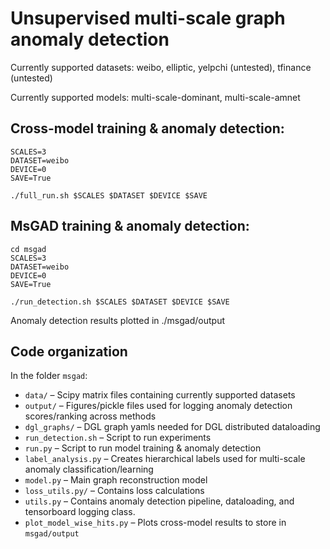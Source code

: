 # Unsupervised multi-scale graph anomaly detection

Currently supported datasets: weibo, elliptic, yelpchi (untested), tfinance (untested)

Currently supported models: multi-scale-dominant, multi-scale-amnet

## Cross-model training & anomaly detection:
```
SCALES=3
DATASET=weibo
DEVICE=0
SAVE=True

./full_run.sh $SCALES $DATASET $DEVICE $SAVE
```

## MsGAD training & anomaly detection:
```
cd msgad
SCALES=3
DATASET=weibo
DEVICE=0
SAVE=True

./run_detection.sh $SCALES $DATASET $DEVICE $SAVE
```

Anomaly detection results plotted in ./msgad/output

## Code organization

In the folder `msgad`:
- `data/` – Scipy matrix files containing currently supported datasets
- `output/` – Figures/pickle files used for logging anomaly detection scores/ranking across methods
- `dgl_graphs/` – DGL graph yamls needed for DGL distributed dataloading
- `run_detection.sh` – Script to run experiments
- `run.py` – Script to run model training & anomaly detection
- `label_analysis.py` – Creates hierarchical labels used for multi-scale anomaly classification/learning
- `model.py` – Main graph reconstruction model
- `loss_utils.py/` – Contains loss calculations
- `utils.py` – Contains anomaly detection pipeline, dataloading, and tensorboard logging class.
- `plot_model_wise_hits.py` – Plots cross-model results to store in `msgad/output`

